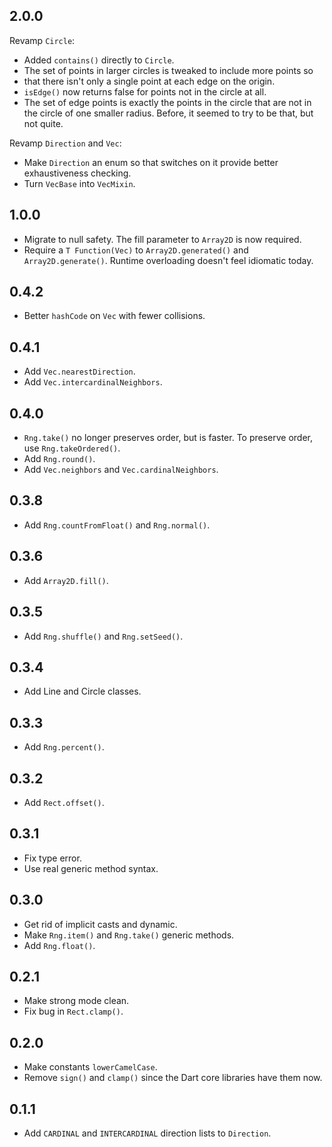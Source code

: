 ## 2.0.0

Revamp `Circle`:

*   Added `contains()` directly to `Circle`.
*   The set of points in larger circles is tweaked to include more points so
*   that there isn't only a single point at each edge on the origin.
*   `isEdge()` now returns false for points not in the circle at all.
*   The set of edge points is exactly the points in the circle that are not in
    the circle of one smaller radius. Before, it seemed to try to be that, but
    not quite.

Revamp `Direction` and `Vec`:

*   Make `Direction` an enum so that switches on it provide better
    exhaustiveness checking.
*   Turn `VecBase` into `VecMixin`.

## 1.0.0

*   Migrate to null safety. The fill parameter to `Array2D` is now required.
*   Require a `T Function(Vec)` to `Array2D.generated()` and
    `Array2D.generate()`. Runtime overloading doesn't feel idiomatic today.

## 0.4.2

*   Better `hashCode` on `Vec` with fewer collisions.

## 0.4.1

*   Add `Vec.nearestDirection`.
*   Add `Vec.intercardinalNeighbors`.

## 0.4.0

*   `Rng.take()` no longer preserves order, but is faster. To preserve order,
    use `Rng.takeOrdered()`.
*   Add `Rng.round()`.
*   Add `Vec.neighbors` and `Vec.cardinalNeighbors`.

## 0.3.8

*   Add `Rng.countFromFloat()` and `Rng.normal()`.

## 0.3.6

*   Add `Array2D.fill()`.

## 0.3.5

*   Add `Rng.shuffle()` and `Rng.setSeed()`.

## 0.3.4

*   Add Line and Circle classes.

## 0.3.3

*   Add `Rng.percent()`.

## 0.3.2

*   Add `Rect.offset()`.

## 0.3.1

*   Fix type error.
*   Use real generic method syntax.

## 0.3.0

*   Get rid of implicit casts and dynamic.
*   Make `Rng.item()` and `Rng.take()` generic methods.
*   Add `Rng.float()`.

## 0.2.1

*   Make strong mode clean.
*   Fix bug in `Rect.clamp()`.

## 0.2.0

*   Make constants `lowerCamelCase`.
*   Remove `sign()` and `clamp()` since the Dart core libraries have them now.

## 0.1.1

*   Add `CARDINAL` and `INTERCARDINAL` direction lists to `Direction`.
